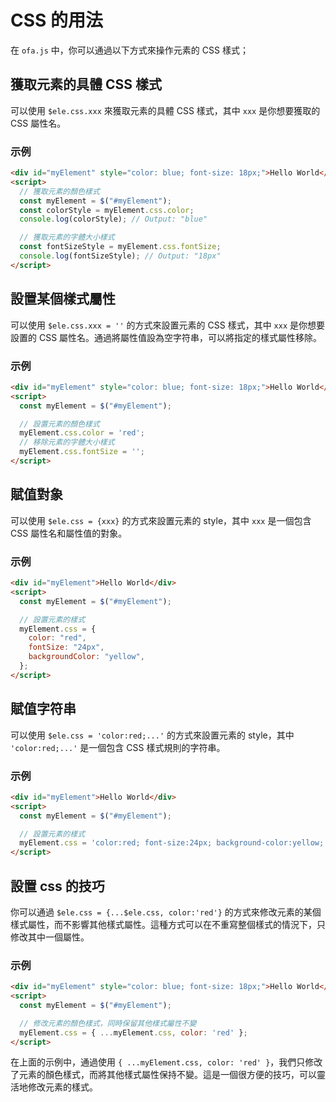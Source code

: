  # CSS 的用法

在 `ofa.js` 中，你可以通過以下方式來操作元素的 CSS 樣式；

## 獲取元素的具體 CSS 樣式

可以使用 `$ele.css.xxx` 來獲取元素的具體 CSS 樣式，其中 `xxx` 是你想要獲取的 CSS 屬性名。

### 示例

```html
<div id="myElement" style="color: blue; font-size: 18px;">Hello World</div>
<script>
  // 獲取元素的顏色樣式
  const myElement = $("#myElement");
  const colorStyle = myElement.css.color;
  console.log(colorStyle); // Output: "blue"

  // 獲取元素的字體大小樣式
  const fontSizeStyle = myElement.css.fontSize;
  console.log(fontSizeStyle); // Output: "18px"
</script>
```

## 設置某個樣式屬性

可以使用 `$ele.css.xxx = ''` 的方式來設置元素的 CSS 樣式，其中 `xxx` 是你想要設置的 CSS 屬性名。通過將屬性值設為空字符串，可以將指定的樣式屬性移除。

### 示例

```html
<div id="myElement" style="color: blue; font-size: 18px;">Hello World</div>
<script>
  const myElement = $("#myElement");

  // 設置元素的顏色樣式
  myElement.css.color = 'red';
  // 移除元素的字體大小樣式
  myElement.css.fontSize = '';
</script>
```

## 賦值對象

可以使用 `$ele.css = {xxx}` 的方式來設置元素的 style，其中 `xxx` 是一個包含 CSS 屬性名和屬性值的對象。

### 示例

```html
<div id="myElement">Hello World</div>
<script>
  const myElement = $("#myElement");

  // 設置元素的樣式
  myElement.css = {
    color: "red",
    fontSize: "24px",
    backgroundColor: "yellow",
  };
</script>
```

## 賦值字符串

可以使用 `$ele.css = 'color:red;...'` 的方式來設置元素的 style，其中 `'color:red;...'` 是一個包含 CSS 樣式規則的字符串。

### 示例

```html
<div id="myElement">Hello World</div>
<script>
  const myElement = $("#myElement");

  // 設置元素的樣式
  myElement.css = 'color:red; font-size:24px; background-color:yellow;';
</script>
```

## 設置 css 的技巧

你可以通過 `$ele.css = {...$ele.css, color:'red'}` 的方式來修改元素的某個樣式屬性，而不影響其他樣式屬性。這種方式可以在不重寫整個樣式的情況下，只修改其中一個屬性。

### 示例

```html
<div id="myElement" style="color: blue; font-size: 18px;">Hello World</div>
<script>
  const myElement = $("#myElement");

  // 修改元素的顏色樣式，同時保留其他樣式屬性不變
  myElement.css = { ...myElement.css, color: 'red' };
</script>
```

在上面的示例中，通過使用 `{ ...myElement.css, color: 'red' }`，我們只修改了元素的顏色樣式，而將其他樣式屬性保持不變。這是一個很方便的技巧，可以靈活地修改元素的樣式。

